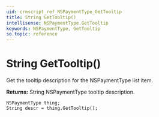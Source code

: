 ```yaml
---
uid: crmscript_ref_NSPaymentType_GetTooltip
title: String GetTooltip()
intellisense: NSPaymentType.GetTooltip
keywords: NSPaymentType, GetTooltip
so.topic: reference
---
```


# String GetTooltip()

Get the tooltip description for the NSPaymentType list item.

**Returns:** String NSPaymentType tooltip description.

```crmscript
NSPaymentType thing;
String descr = thing.GetTooltip();
```

